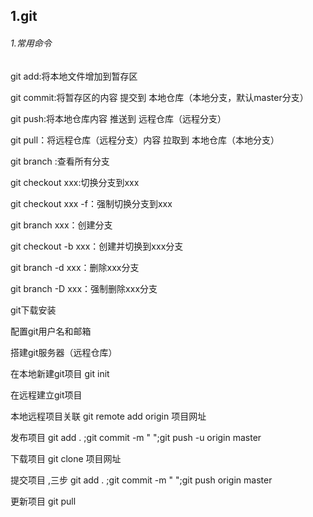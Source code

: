 

## 1.git

###### 1.常用命令

git add:将本地文件增加到暂存区

git commit:将暂存区的内容 提交到 本地仓库（本地分支，默认master分支）

git push:将本地仓库内容 推送到 远程仓库（远程分支）

git pull：将远程仓库（远程分支）内容 拉取到 本地仓库（本地分支）

git branch :查看所有分支

git checkout xxx:切换分支到xxx

git checkout xxx -f：强制切换分支到xxx

git branch xxx：创建分支

git checkout -b xxx：创建并切换到xxx分支

git branch -d xxx：删除xxx分支

git branch -D xxx：强制删除xxx分支



git下载安装

配置git用户名和邮箱

搭建git服务器（远程仓库）

在本地新建git项目           git init

在远程建立git项目 

本地远程项目关联            git remote add origin 项目网址

发布项目                             git add .  ;git commit -m "   ";git push -u  origin master

下载项目                              git clone 项目网址

提交项目 ,三步                    git add .  ;git commit -m "   ";git push  origin master

更新项目                               git pull 

##### 



















